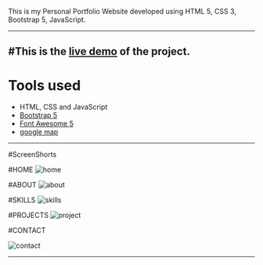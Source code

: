 This is my Personal Portfolio Website developed using HTML 5, CSS 3, Bootstrap 5, JavaScript.

-----------------------------------------------------------------------------------------------------------------------------------------------------------------

#This is the [live demo](https://mubinattar.netlify.app/) of the project.
-----------------------------------------------------------------------------------------------------------------------------------------------------------------
# Tools used #

* HTML, CSS and JavaScript
* [Bootstrap 5](https://getbootstrap.com/docs/5.0/getting-started/introduction/)
* [Font Awesome 5](https://fontawesome.com/)
* [google map](https://www.embed-map.com/)

---------------------------------------------------------------------------------------------------------------------------------------------------------------
#ScreenShorts

#HOME
![home](https://user-images.githubusercontent.com/73256167/191413941-da32f8ef-d366-4c0f-8c28-7a8e6814180b.png)

#ABOUT
![about](https://user-images.githubusercontent.com/73256167/191413957-ecb3a9cc-b510-4ca6-ab04-33b727083493.png)

#SKILLS
![skills](https://user-images.githubusercontent.com/73256167/191414014-c1fb0566-1a57-4719-a634-bd91542cf1b4.png)

#PROJECTS
![project](https://user-images.githubusercontent.com/73256167/191413986-f5a2f54b-f0a0-454a-98c9-cc470573e7f9.png)

#CONTACT

![contact](https://user-images.githubusercontent.com/73256167/191414019-201aa6cc-5825-4556-b593-d641c3b10b4c.png)

--------------------------------------------------------------------------------------------------------------- 


